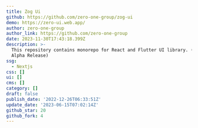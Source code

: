 ```yaml
---
title: Zog Ui
github: https://github.com/zero-one-group/zog-ui
demo: https://zero-ui.web.app/
author: zero-one-group
author_link: https://github.com/zero-one-group
date: 2023-11-30T17:43:18.399Z
description: >-
  This repository contains monorepo for React and Flutter UI library. (WIP -
  Alpha Release)
ssg:
  - Nextjs
css: []
ui: []
cms: []
category: []
draft: false
publish_date: '2022-12-26T06:33:51Z'
update_date: '2023-06-15T07:02:14Z'
github_star: 20
github_fork: 4
---
```

